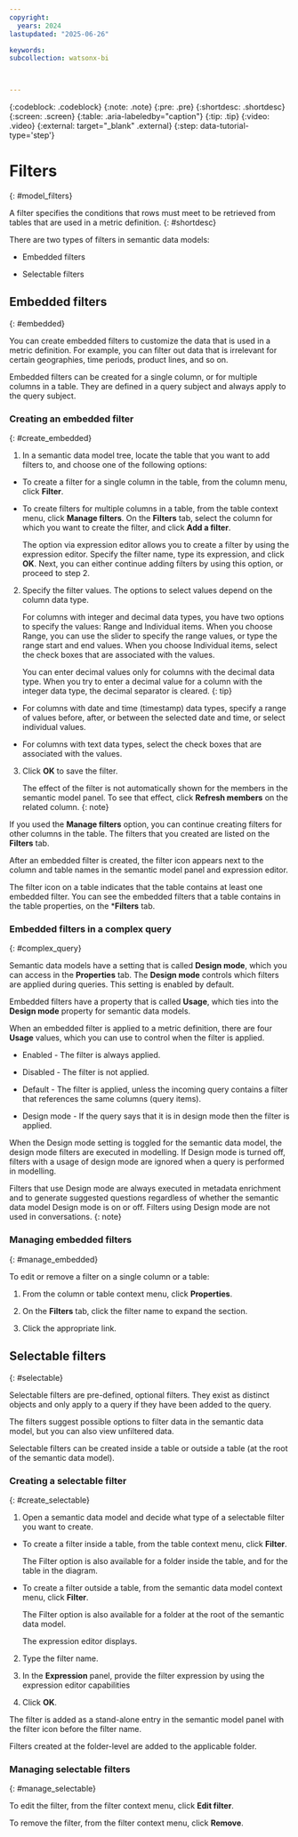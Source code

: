 ```yaml
---
copyright:
  years: 2024
lastupdated: "2025-06-26"

keywords:
subcollection: watsonx-bi



---
```


{:codeblock: .codeblock}
{:note: .note}
{:pre: .pre}
{:shortdesc: .shortdesc}
{:screen: .screen}
{:table: .aria-labeledby="caption"}
{:tip: .tip}
{:video: .video}
{:external: target="_blank" .external}
{:step: data-tutorial-type='step'}

# Filters
{: #model_filters}

A filter specifies the conditions that rows must meet to be retrieved from tables that are used in a metric definition. {: #shortdesc}

There are two types of filters in semantic data models: 

- Embedded filters

- Selectable filters


## Embedded filters
{: #embedded}

You can create embedded filters to customize the data that is used in a metric definition. For example, you can filter out data that is irrelevant for certain geographies, time periods, product lines, and so on.

Embedded filters can be created for a single column, or for multiple columns in a table. They are defined in a query subject and always apply to the query subject.

### Creating an embedded filter
{: #create_embedded}

1. In a semantic data model tree, locate the table that you want to add filters to, and choose one of the following options:

- To create a filter for a single column in the table, from the column menu, click **Filter**.

- To create filters for multiple columns in a table, from the table context menu, click **Manage filters**. On the **Filters** tab, select the column for which you want to create the filter, and click **Add a filter**.

   The option via expression editor allows you to create a filter by using the expression editor. Specify the filter name, type its expression, and click **OK**. Next, you can either continue adding filters by using this option, or proceed to step 2.

2. Specify the filter values. The options to select values depend on the column data type.

   For columns with integer and decimal data types, you have two options to specify the values: Range and Individual items. When you choose Range, you can use the slider to specify the range values, or type the range start and end values. When you choose Individual items, select the check boxes that are associated with the values.

   You can enter decimal values only for columns with the decimal data type. When you try to enter a decimal value for a column with the integer data type, the decimal separator is cleared.
   {: tip}

- For columns with date and time (timestamp) data types, specify a range of values before, after, or between the selected date and time, or select individual values.

- For columns with text data types, select the check boxes that are associated with the values.

3. Click **OK** to save the filter.

   The effect of the filter is not automatically shown for the members in the semantic model panel. To see that effect, click **Refresh members** on the related column.
   {: note}

If you used the **Manage filters** option, you can continue creating filters for other columns in the table. The filters that you created are listed on the **Filters** tab.

After an embedded filter is created, the filter icon appears next to the column and table names in the semantic model panel and expression editor.

The filter icon on a table indicates that the table contains at least one embedded filter. You can see the embedded filters that a table contains in the table properties, on the ***Filters** tab.

### Embedded filters in a complex query
{: #complex_query}

Semantic data models have a setting that is called **Design mode**, which you can access in the **Properties** tab. The **Design mode** controls which filters are applied during queries. This setting is enabled by default.

Embedded filters have a property that is called **Usage**, which ties into the **Design mode** property for semantic data models. 

When an embedded filter is applied to a metric definition, there are four **Usage** values, which you can use to control when the filter is applied.

- Enabled - The filter is always applied.

- Disabled - The filter is not applied.

- Default - The filter is applied, unless the incoming query contains a filter that references the same columns (query items).

- Design mode - If the query says that it is in design mode then the filter is applied.

When the Design mode setting is toggled for the semantic data model, the design mode filters are executed in modelling. If Design mode is turned off, filters with a usage of design mode are ignored when a query is performed in modelling.

Filters that use Design mode are always executed in metadata enrichment and to generate suggested questions regardless of whether the semantic data model Design mode is on or off. Filters using Design mode are not used in conversations.
{: note}

### Managing embedded filters
{: #manage_embedded}

To edit or remove a filter on a single column or a table: 

1. From the column or table context menu, click **Properties**. 

2. On the **Filters** tab, click the filter name to expand the section.

3. Click the appropriate link. 

## Selectable filters
{: #selectable}

Selectable filters are pre-defined, optional filters. They exist as distinct objects and only apply to a query if they have been added to the query.

The filters suggest possible options to filter data in the semantic data model, but you can also view unfiltered data.

Selectable filters can be created inside a table or outside a table (at the root of the semantic data model).

### Creating a selectable filter
{: #create_selectable}

1. Open a semantic data model and decide what type of a selectable filter you want to create.

- To create a filter inside a table, from the table context menu, click **Filter**.

   The Filter option is also available for a folder inside the table, and for the table in the diagram.

- To create a filter outside a table, from the semantic data model context menu, click **Filter**.
   
    The Filter option is also available for a folder at the root of the semantic data model.

    The expression editor displays.

2. Type the filter name.

3. In the **Expression** panel, provide the filter expression by using the expression editor capabilities

4. Click **OK**.

The filter is added as a stand-alone entry in the semantic model panel with the filter icon before the filter name. 

Filters created at the folder-level are added to the applicable folder.

### Managing selectable filters
{: #manage_selectable}

To edit the filter, from the filter context menu, click **Edit filter**. 

To remove the filter, from the filter context menu, click **Remove**.
